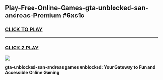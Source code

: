 
## Play-Free-Online-Games-gta-unblocked-san-andreas-Premium #6xs1c
<h3>
<a href="https://premium.freeplayer.one?title=gta-unblocked-san-andreas&ref=8M">CLICK TO PLAY</a></h3>
<hr>

<h3>
<a href="https://premium.freeplayer.one?title=gta-unblocked-san-andreas&ref=8M">CLICK 2 PLAY</a>
  
</h3>

<a href="https://premium.freeplayer.one?title=gta-unblocked-san-andreas&ref=8M"><img src="https://clearcache.store/games.png"></a>


**gta-unblocked-san-andreas games unblocked: Your Gateway to Fun and Accessible Online Gaming**
